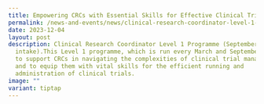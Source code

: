 ```yaml
---
title: Empowering CRCs with Essential Skills for Effective Clinical Trial Management
permalink: /news-and-events/news/clinical-research-coordinator-level-1-programme-sep2023/
date: 2023-12-04
layout: post
description: Clinical Research Coordinator Level 1 Programme (September 2023
  intake).This Level 1 programme, which is run every March and September, aims
  to support CRCs in navigating the complexities of clinical trial management
  and to equip them with vital skills for the efficient running and
  administration of clinical trials.
image: ""
variant: tiptap
---
```

